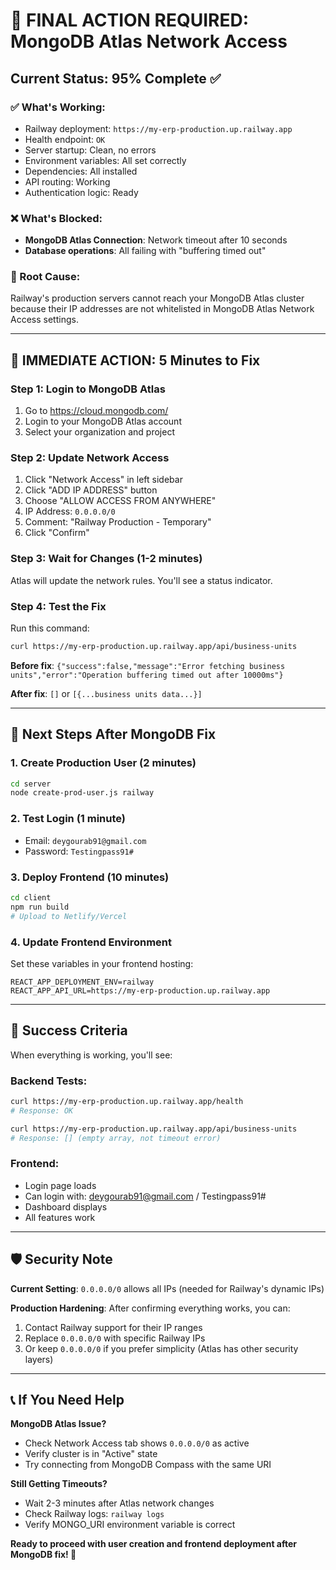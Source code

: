 # 🎯 FINAL ACTION REQUIRED: MongoDB Atlas Network Access

## Current Status: 95% Complete ✅

### ✅ What's Working:
- Railway deployment: `https://my-erp-production.up.railway.app`
- Health endpoint: `OK`
- Server startup: Clean, no errors
- Environment variables: All set correctly
- Dependencies: All installed
- API routing: Working
- Authentication logic: Ready

### ❌ What's Blocked:
- **MongoDB Atlas Connection**: Network timeout after 10 seconds
- **Database operations**: All failing with "buffering timed out"

### 🎯 Root Cause:
Railway's production servers cannot reach your MongoDB Atlas cluster because their IP addresses are not whitelisted in MongoDB Atlas Network Access settings.

---

## 🚨 IMMEDIATE ACTION: 5 Minutes to Fix

### Step 1: Login to MongoDB Atlas
1. Go to https://cloud.mongodb.com/
2. Login to your MongoDB Atlas account
3. Select your organization and project

### Step 2: Update Network Access
1. Click "Network Access" in left sidebar
2. Click "ADD IP ADDRESS" button
3. Choose "ALLOW ACCESS FROM ANYWHERE"
4. IP Address: `0.0.0.0/0`
5. Comment: "Railway Production - Temporary"
6. Click "Confirm"

### Step 3: Wait for Changes (1-2 minutes)
Atlas will update the network rules. You'll see a status indicator.

### Step 4: Test the Fix
Run this command:
```bash
curl https://my-erp-production.up.railway.app/api/business-units
```

**Before fix**: `{"success":false,"message":"Error fetching business units","error":"Operation buffering timed out after 10000ms"}`

**After fix**: `[]` or `[{...business units data...}]`

---

## 🔄 Next Steps After MongoDB Fix

### 1. Create Production User (2 minutes)
```bash
cd server
node create-prod-user.js railway
```

### 2. Test Login (1 minute)
- Email: `deygourab91@gmail.com`
- Password: `Testingpass91#`

### 3. Deploy Frontend (10 minutes)
```bash
cd client
npm run build
# Upload to Netlify/Vercel
```

### 4. Update Frontend Environment
Set these variables in your frontend hosting:
```
REACT_APP_DEPLOYMENT_ENV=railway
REACT_APP_API_URL=https://my-erp-production.up.railway.app
```

---

## 🎉 Success Criteria

When everything is working, you'll see:

### Backend Tests:
```bash
curl https://my-erp-production.up.railway.app/health
# Response: OK

curl https://my-erp-production.up.railway.app/api/business-units  
# Response: [] (empty array, not timeout error)
```

### Frontend:
- Login page loads
- Can login with: deygourab91@gmail.com / Testingpass91#
- Dashboard displays
- All features work

---

## 🛡️ Security Note

**Current Setting**: `0.0.0.0/0` allows all IPs (needed for Railway's dynamic IPs)

**Production Hardening**: After confirming everything works, you can:
1. Contact Railway support for their IP ranges
2. Replace `0.0.0.0/0` with specific Railway IPs
3. Or keep `0.0.0.0/0` if you prefer simplicity (Atlas has other security layers)

---

## 📞 If You Need Help

**MongoDB Atlas Issue?**
- Check Network Access tab shows `0.0.0.0/0` as active
- Verify cluster is in "Active" state
- Try connecting from MongoDB Compass with the same URI

**Still Getting Timeouts?**
- Wait 2-3 minutes after Atlas network changes
- Check Railway logs: `railway logs`
- Verify MONGO_URI environment variable is correct

**Ready to proceed with user creation and frontend deployment after MongoDB fix! 🚀**
